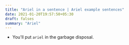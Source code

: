 ```yaml
---
title: "Ariel in a sentence | Ariel example sentences"
date: 2021-01-20T19:57:50+05:30
draft: falses
summary: "Ariel"
---
```

- You'll put `ariel` in the garbage disposal.
                 
